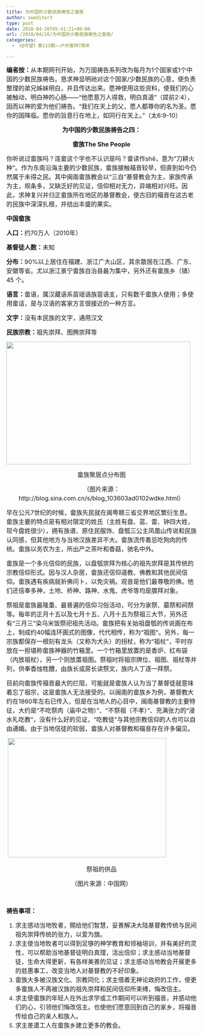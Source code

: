 ```yaml
---
title: 为中国的少数民族祷告之畲族
author: sweditor3
type: post
date: 2018-04-26T05:41:21+00:00
url: /2018/04/26/为中国的少数民族祷告之畲族/
categories:
  - 《@守望》第113期——户外敬拜7周年

---
```

<span style="font-size: 12pt;"><strong>编者按：</strong>从本期网刊开始，为万国祷告系列改为每月为1个国家或1个中国的少数民族祷告。恳求神显明祂对这个国家/少数民族的心意，使负责整理的弟兄姊妹明白，并且传达出来。愿神使用这些资料，使我们的心被触动，明白神的心肠——“他愿意万人得救，明白真道”（提前2:4），因而以神的爱为他们祷告。“我们在天上的父，愿人都尊你的名为圣。愿你的国降临。愿你的旨意行在地上，如同行在天上。”（太6:9-10）</span>

<p style="text-align: center;">
  <strong><span style="font-size: 12pt;">为中国的少数民族祷告之四：</span></strong>
</p>

<p style="text-align: center;">
  <strong><span style="font-size: 12pt;">畲族The She People</span></strong>
</p>

<span style="font-size: 12pt;">你听说过畲族吗？连畲这个字也不认识是吗？畲读作shē，意为&#8221;刀耕火种&#8221;。作为东南沿海主要的少数民族，畲族接触福音较早，但直到如今仍然属于未得之民。其中闽南畲族教会以“三自”基督教会为主，家族传承为主，规条多，又缺乏好的见证，信仰相对无力，异端相对兴旺。因此，求神复兴并归正畲族所在地区的基督教会，使古旧的福音在这古老的民族中深深扎根，并结出丰盛的果实。</span>

<span style="font-size: 12pt;"><strong>中国畲族</strong></span>

<span style="font-size: 12pt;"><strong>人口：</strong>约70万人（2010年）</span>

<span style="font-size: 12pt;"><strong>基督徒人数：</strong>未知</span>

<span style="font-size: 12pt;"><strong>分布：</strong>90%以上居住在福建、浙江广大山区，其余散居在江西、广东、安徽等省。尤以浙江景宁畲族自治县最为集中，另外还有畲族乡（镇）45 个。</span>

<span style="font-size: 12pt;"><strong>语言：</strong>畲语，属汉藏语系苗瑶语族苗语支，只有数千畲族人使用；多使用畲话，是与汉语的客家方言很接近的一种方言。</span>

<span style="font-size: 12pt;"><strong>文字：</strong>没有本民族的文字，通用汉文</span>

<span style="font-size: 12pt;"><strong>民族宗教：</strong>祖先崇拜、图腾崇拜等</span>

<img class="aligncenter wp-image-16882" src="http://t5.shwchurch.org/wp-content/uploads/2018/05/畲族聚居点分布图.jpg" alt="" width="487" height="324" />

<p style="text-align: center;">
  <span style="font-size: 12pt;">畲族聚居点分布图</span>
</p>

<p style="text-align: center;">
  <span style="font-size: 12pt;">（图片来源：http://blog.sina.com.cn/s/blog_103603ad0102wdke.html）</span>
</p>

<span style="font-size: 12pt;">早在公元7世纪的时候，畲族先民就在闽粤赣三省交界地区繁衍生息。畲族主要的特点是有相对限定的姓氏（主姓有盘、蓝、雷、钟四大姓，现今盘姓很少），拥有族谱、原住民服饰、盘瓠三公主凤凰山传说和民族认同感，但其他地方与当地汉族差异不大。畲族流传着忌吃狗肉的传统。畲族以务农为主，所出产之茶叶和香菇，驰名中外。</span>

<span style="font-size: 12pt;">畲族是一个多元信仰的民族，以盘瓠崇拜为核心的祖先崇拜是其传统的宗教信仰形式。因与汉人杂居，畲族还信仰道教、佛教和其他民间信仰。畲族遇有疾病就祈佛问卜，以免灾祸。观音是他们最尊敬的佛。他们还信奉多神，土地、桥神、路神、水鬼、虎爷等均是膜拜对象。</span>

<span style="font-size: 12pt;">祭祖是畲族最隆重、最普遍的信仰习俗活动，可分为家祭、墓祭和祠祭等。每年的正月十五以及七月十五、八月十五为祭祖三大节，另外还有“三月三”染乌米饭祭祀祖先活动。畲族把有关始祖盘瓠的传说画在布上，制成约40幅连环画式的图像，代代相传，称为“祖图”。另外，每一宗族都保存一根刻有龙头（又称为犬头）的拐杖，称为“祖杖”，平时存放在一担堪称畲族神器的竹箱里。一个竹箱里放置的是香炉、红布袋（内放祖杖），另一个则放置祖图。祭祖时将祖宗牌位、祖图、祖杖等并列，供奉香烛牲醴，由族长或房长读祭文，族内人丁逐一拜祭。</span>

<span style="font-size: 12pt;">目前向畲族传福音最大的拦阻，可能就是畲族人认为当了基督徒就意味着忘了祖宗，这是畲族人无法接受的。以闽南的畲族乡为例，基督教大约在1860年左右已传入，但是在当地人的心目中，闽南基督教的主要特征，大约是“不吃祭肉（庙中之物）”、“不祭祖（不孝）”、充满张力的“浸水礼吃教”，没有什么好的见证，“吃教徒”与其他宗教信仰的人也可以自由通婚。由于当地信徒的软弱，畲族人对基督教和福音存在许多偏见。</span>

<span style="font-size: 12pt;"><strong> <img class="aligncenter wp-image-16883" src="http://t5.shwchurch.org/wp-content/uploads/2018/05/畲族照片2（祭祖贡品）.jpg" alt="" width="419" height="315" /></strong></span>

<p style="text-align: center;">
  <span style="font-size: 12pt;">祭祖的供品</span>
</p>

<p style="text-align: center;">
  <span style="font-size: 12pt;">（图片来源：中国网）</span>
</p>

<span style="font-size: 12pt;"><strong> </strong></span>

<span style="font-size: 12pt;"><strong>祷告事项：</strong></span>

  1. <span style="font-size: 12pt;">求主感动当地牧者，赐给他们智慧，妥善解决大陆基督教传统与民间祖先崇拜传统的张力，以爱为旗。</span>
  2. <span style="font-size: 12pt;">求主使当地牧者可以得到足够的神学教育和领袖培训，并有美好的灵性，可以帮助当地基督徒明白真理，活出信仰；求主感动当地基督徒，生命大得更新，有各样美善的见证；求主感动当地教会开展更多的慈惠事工，改变当地人对基督教的不好印象。</span>
  3. <span style="font-size: 12pt;">畲族大多被汉族文化、宗教同化；求主借着无神论政府的工作，使更多畲族人不再被汉族的祖先崇拜和民间信仰所束缚，悔改信主。</span>
  4. <span style="font-size: 12pt;">求主使畲族的年轻人在外出求学或工作期间可以听到福音，并感动他们的心，引领他们悔改信主。也使他们愿意回到自己的家乡，将福音传给自己的亲人和族人。</span>
  5. <span style="font-size: 12pt;">求主差遣工人在畲族乡建立更多的教会。</span>